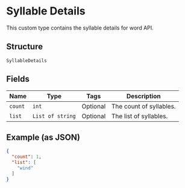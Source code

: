 
# Syllable Details

This custom type contains the syllable details for word API.

## Structure

`SyllableDetails`

## Fields

| Name | Type | Tags | Description |
|  --- | --- | --- | --- |
| `count` | `int` | Optional | The count of syllables. |
| `list` | `List of string` | Optional | The list of syllables. |

## Example (as JSON)

```json
{
  "count": 1,
  "list": [
    "wind"
  ]
}
```

